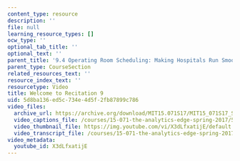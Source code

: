 ```yaml
---
content_type: resource
description: ''
file: null
learning_resource_types: []
ocw_type: ''
optional_tab_title: ''
optional_text: ''
parent_title: '9.4 Operating Room Scheduling: Making Hospitals Run Smoothly  (Recitation)'
parent_type: CourseSection
related_resources_text: ''
resource_index_text: ''
resourcetype: Video
title: Welcome to Recitation 9
uid: 5d8ba136-ed5c-734e-4d5f-2fb87899c786
video_files:
  archive_url: https://archive.org/download/MIT15.071S17/MIT15_071S17_Session_9.4.01_300k.mp4
  video_captions_file: /courses/15-071-the-analytics-edge-spring-2017/57e22e0bf1f85287b06cda2fd9d7dcc9_X3dLfxatijE.vtt
  video_thumbnail_file: https://img.youtube.com/vi/X3dLfxatijE/default.jpg
  video_transcript_file: /courses/15-071-the-analytics-edge-spring-2017/bf8e229b418d97720d50c17d95473dfd_X3dLfxatijE.pdf
video_metadata:
  youtube_id: X3dLfxatijE
---
```

